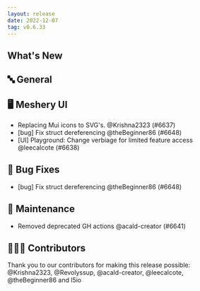 ```yaml
---
layout: release
date: 2022-12-07
tag: v0.6.33
---
```


## What's New
## 🔤 General
## 🖥 Meshery UI

- Replacing Mui icons to SVG's. @Krishna2323 (#6637)
- [bug] Fix struct dereferencing  @theBeginner86 (#6648)
- [UI] Playground: Change verbiage for limited feature access @leecalcote (#6638)

## 🐛 Bug Fixes

- [bug] Fix struct dereferencing  @theBeginner86 (#6648)

## 🧰 Maintenance

- Removed deprecated GH actions @acald-creator (#6641)

## 👨🏽‍💻 Contributors

Thank you to our contributors for making this release possible:
@Krishna2323, @Revolyssup, @acald-creator, @leecalcote, @theBeginner86 and l5io
